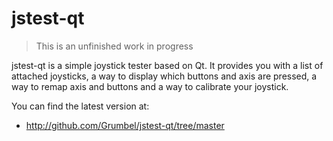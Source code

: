 jstest-qt
=========

> This is an unfinished work in progress

jstest-qt is a simple joystick tester based on Qt. It provides you
with a list of attached joysticks, a way to display which buttons and
axis are pressed, a way to remap axis and buttons and a way to
calibrate your joystick.

You can find the latest version at:

 * http://github.com/Grumbel/jstest-qt/tree/master
